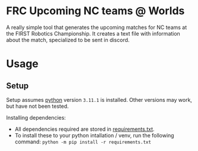 # FRC Upcoming NC teams @ Worlds
A really simple tool that generates the upcoming matches for NC teams at the FIRST Robotics Championship. It creates a text file with information about the match, specialized to be sent in discord.

# Usage
## Setup
Setup assumes [python](https://www.get-python.org/downloads/release/python-3118/) version `3.11.1` is installed. Other versions may work, but have not been tested.

Installing dependencies:
- All dependencies required are stored in [requirements.txt](requirements.txt). 
- To install these to your python intallation / venv, run the following command: `python -m pip install -r requirements.txt`